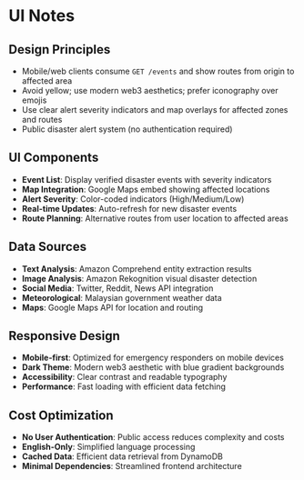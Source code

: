 # UI Notes

## Design Principles
- Mobile/web clients consume `GET /events` and show routes from origin to affected area
- Avoid yellow; use modern web3 aesthetics; prefer iconography over emojis
- Use clear alert severity indicators and map overlays for affected zones and routes
- Public disaster alert system (no authentication required)

## UI Components
- **Event List**: Display verified disaster events with severity indicators
- **Map Integration**: Google Maps embed showing affected locations
- **Alert Severity**: Color-coded indicators (High/Medium/Low)
- **Real-time Updates**: Auto-refresh for new disaster events
- **Route Planning**: Alternative routes from user location to affected areas

## Data Sources
- **Text Analysis**: Amazon Comprehend entity extraction results
- **Image Analysis**: Amazon Rekognition visual disaster detection
- **Social Media**: Twitter, Reddit, News API integration
- **Meteorological**: Malaysian government weather data
- **Maps**: Google Maps API for location and routing

## Responsive Design
- **Mobile-first**: Optimized for emergency responders on mobile devices
- **Dark Theme**: Modern web3 aesthetic with blue gradient backgrounds
- **Accessibility**: Clear contrast and readable typography
- **Performance**: Fast loading with efficient data fetching

## Cost Optimization
- **No User Authentication**: Public access reduces complexity and costs
- **English-Only**: Simplified language processing
- **Cached Data**: Efficient data retrieval from DynamoDB
- **Minimal Dependencies**: Streamlined frontend architecture
